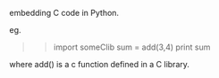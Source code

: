 embedding C code in Python.

eg.

>> import someClib
>> sum = add(3,4)
>> print sum


where add() is a c function defined in a C library.


